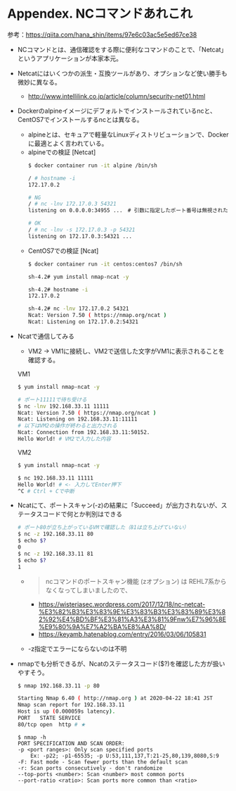 # Appendex. NCコマンドあれこれ

参考：https://qiita.com/hana_shin/items/97e6c03ac5e5ed67ce38

- NCコマンドとは、通信確認をする際に便利なコマンドのことで、「Netcat」というアプリケーションが本家本元。
- Netcatにはいくつかの派生・互換ツールがあり、オプションなど使い勝手も微妙に異なる。
    - http://www.intellilink.co.jp/article/column/security-net01.html
- Dockerのalpineイメージにデフォルトでインストールされているncと、CentOS7でインストールするncとは異なる。
    - alpineとは、セキュアで軽量なLinuxディストリビューションで、Dockerに最適とよく言われている。
    - alpineでの検証 [Netcat]
        ```sh
        $ docker container run -it alpine /bin/sh

        / # hostname -i
        172.17.0.2

        # NG
        / # nc -lnv 172.17.0.3 54321
        listening on 0.0.0.0:34955 ...　# 引数に指定したポート番号は無視された

        # OK
        / # nc -lnv -s 172.17.0.3 -p 54321
        listening on 172.17.0.3:54321 ...
        ```
    - CentOS7での検証 [Ncat]
        ```sh
        $ docker container run -it centos:centos7 /bin/sh

        sh-4.2# yum install nmap-ncat -y

        sh-4.2# hostname -i
        172.17.0.2

        sh-4.2# nc -lnv 172.17.0.2 54321
        Ncat: Version 7.50 ( https://nmap.org/ncat )
        Ncat: Listening on 172.17.0.2:54321
        ```
- Ncatで通信してみる
    
    - VM2 -> VM1に接続し、VM2で送信した文字がVM1に表示されることを確認する。

    VM1
    ```sh
    $ yum install nmap-ncat -y

    # ポート11111で待ち受ける
    $ nc -lnv 192.168.33.11 11111
    Ncat: Version 7.50 ( https://nmap.org/ncat )
    Ncat: Listening on 192.168.33.11:11111
    # 以下はVM2の操作が終わると出力される
    Ncat: Connection from 192.168.33.11:50152.
    Hello World! # VM2で入力した内容
    ```
    VM2
    ```sh
    $ yum install nmap-ncat -y

    $ nc 192.168.33.11 11111
    Hello World! # <- 入力してEnter押下
    ^C # Ctrl + Cで中断
    ```

- Ncatにて、ポートスキャン(-z)の結果に「Succeed」が出力されないが、ステータスコードで何とか判別はできる
    ```sh
    # ポート80が立ち上がっているVMで確認した（81は立ち上げていない）
    $ nc -z 192.168.33.11 80
    $ echo $?
    0
    $ nc -z 192.168.33.11 81
    $ echo $?
    1
    ```
    - > ncコマンドのポートスキャン機能 (zオプション) は REHL7系からなくなってしまいましたので、
        - https://wisteriasec.wordpress.com/2017/12/18/nc-netcat-%E3%82%B3%E3%83%9E%E3%83%B3%E3%83%89%E3%82%92%E4%BD%BF%E3%81%A3%E3%81%9Fnw%E7%96%8E%E9%80%9A%E7%A2%BA%E8%AA%8D/
        - https://keyamb.hatenablog.com/entry/2016/03/06/105831

    - -z指定でエラーにならないのは不明

- nmapでも分析できるが、Ncatのステータスコード($?)を確認した方が扱いやすそう。
    ```sh
    $ nmap 192.168.33.11 -p 80

    Starting Nmap 6.40 ( http://nmap.org ) at 2020-04-22 18:41 JST
    Nmap scan report for 192.168.33.11
    Host is up (0.000059s latency).
    PORT   STATE SERVICE
    80/tcp open  http # ★
    ```

    ```
    $ nmap -h
    PORT SPECIFICATION AND SCAN ORDER:
    -p <port ranges>: Only scan specified ports
        Ex: -p22; -p1-65535; -p U:53,111,137,T:21-25,80,139,8080,S:9
    -F: Fast mode - Scan fewer ports than the default scan
    -r: Scan ports consecutively - don't randomize
    --top-ports <number>: Scan <number> most common ports
    --port-ratio <ratio>: Scan ports more common than <ratio>
    ```
